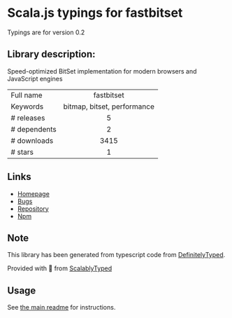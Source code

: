 
# Scala.js typings for fastbitset

Typings are for version 0.2

## Library description:
Speed-optimized BitSet implementation for modern browsers and JavaScript engines

|                    |                 |
| ------------------ | :-------------: |
| Full name          | fastbitset |
| Keywords           | bitmap, bitset, performance |
| # releases         | 5 |
| # dependents       | 2 |
| # downloads        | 3415 |
| # stars            | 1 |

## Links
- [Homepage](https://github.com/lemire/FastBitSet.js#readme)
- [Bugs](https://github.com/lemire/FastBitSet.js/issues)
- [Repository](https://github.com/lemire/FastBitSet.js)
- [Npm](https://www.npmjs.com/package/fastbitset)
    


## Note
This library has been generated from typescript code from [DefinitelyTyped](https://definitelytyped.org).

Provided with :purple_heart: from [ScalablyTyped](https://github.com/oyvindberg/ScalablyTyped)

## Usage
See [the main readme](../../readme.md) for instructions.


